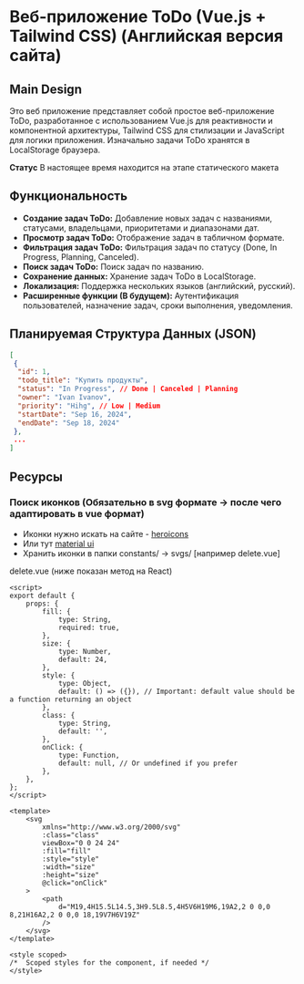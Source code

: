 # Веб-приложение ToDo (Vue.js + Tailwind CSS) (Английская версия сайта)

## Main Design

Это веб приложение представляет собой простое веб-приложение ToDo, разработанное с использованием Vue.js для реактивности и компонентной архитектуры, Tailwind CSS для стилизации и JavaScript для логики приложения. Изначально задачи ToDo хранятся в LocalStorage браузера.

**Статус** В настоящее время находится на этапе статического макета

## Функциональность

- **Создание задач ToDo:** Добавление новых задач с названиями, статусами, владельцами, приоритетами и диапазонами дат.
- **Просмотр задач ToDo:** Отображение задач в табличном формате.
- **Фильтрация задач ToDo:** Фильтрация задач по статусу (Done, In Progress, Planning, Canceled).
- **Поиск задач ToDo:** Поиск задач по названию.
- **Сохранение данных:** Хранение задач ToDo в LocalStorage.
- **Локализация:** Поддержка нескольких языков (английский, русский).
- **Расширенные функции (В будущем):** Аутентификация пользователей, назначение задач, сроки выполнения, уведомления.

## Планируемая Структура Данных (JSON)

```json
[
 {
  "id": 1,
  "todo_title": "Купить продукты",
  "status": "In Progress", // Done | Canceled | Planning
  "owner": "Ivan Ivanov",
  "priority": "Hihg", // Low | Medium
  "startDate": "Sep 16, 2024",
  "endDate": "Sep 18, 2024"
 },
 ...
]
```

## Ресурсы

### Поиск иконков (Обязательно в svg формате -> после чего адаптировать в vue формат)

- Иконки нужно искать на сайте - [heroicons](https://heroicons.com/solid)
- Или тут [material ui](https://pictogrammers.com/library/mdi/)
- Хранить иконки в папки constants/ -> svgs/ [например delete.vue]

delete.vue (ниже показан метод на React)

```vue
<script>
export default {
	props: {
		fill: {
			type: String,
			required: true,
		},
		size: {
			type: Number,
			default: 24,
		},
		style: {
			type: Object,
			default: () => ({}), // Important: default value should be a function returning an object
		},
		class: {
			type: String,
			default: '',
		},
		onClick: {
			type: Function,
			default: null, // Or undefined if you prefer
		},
	},
};
</script>

<template>
	<svg
		xmlns="http://www.w3.org/2000/svg"
		:class="class"
		viewBox="0 0 24 24"
		:fill="fill"
		:style="style"
		:width="size"
		:height="size"
		@click="onClick"
	>
		<path
			d="M19,4H15.5L14.5,3H9.5L8.5,4H5V6H19M6,19A2,2 0 0,0 8,21H16A2,2 0 0,0 18,19V7H6V19Z"
		/>
	</svg>
</template>

<style scoped>
/*  Scoped styles for the component, if needed */
</style>
```
